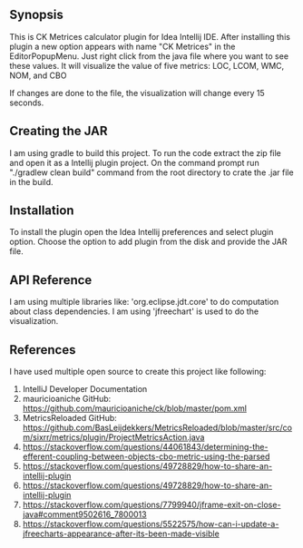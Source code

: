 ## Synopsis

This is CK Metrices calculator plugin for Idea Intellij IDE. 
After installing this plugin a new option appears with name "CK Metrices" in the EditorPopupMenu.
Just right click from the java file where you want to see these values.
It will visualize the value of five metrics: 
LOC, LCOM, WMC, NOM, and CBO

If changes are done to the file, the visualization will change every 15 seconds.

## Creating the JAR

I am using gradle to build this project.
To run the code extract the zip file and open it as a Intellij plugin project.
On the command prompt run "./gradlew clean build" command from the root directory to crate the .jar file in the build.

## Installation

To install the plugin open the Idea Intellij preferences and select plugin option. 
Choose the option to add plugin from the disk and provide the JAR file.

## API Reference

I am using multiple libraries like: 'org.eclipse.jdt.core' to do computation about class dependencies.
I am using 'jfreechart' is used to do the visualization.

## References

I have used multiple open source to create this project like following:

1. IntelliJ Developer Documentation
2. mauricioaniche GitHub: https://github.com/mauricioaniche/ck/blob/master/pom.xml
3. MetricsReloaded GitHub: https://github.com/BasLeijdekkers/MetricsReloaded/blob/master/src/com/sixrr/metrics/plugin/ProjectMetricsAction.java
4. https://stackoverflow.com/questions/44061843/determining-the-efferent-coupling-between-objects-cbo-metric-using-the-parsed
5. https://stackoverflow.com/questions/49728829/how-to-share-an-intellij-plugin
6. https://stackoverflow.com/questions/49728829/how-to-share-an-intellij-plugin
7. https://stackoverflow.com/questions/7799940/jframe-exit-on-close-java#comment9502616_7800013
8. https://stackoverflow.com/questions/5522575/how-can-i-update-a-jfreecharts-appearance-after-its-been-made-visible


